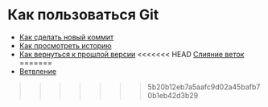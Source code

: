 # Как пользоваться Git
- [Как сделать новый коммит](./commmit_help.md)
- [Как просмотреть историю](./log_help.md)
- [Как вернуться к прошлой версии](./reset_help.md)
<<<<<<< HEAD
[Слияние веток](./merge_help.md)
=======
- [Ветвление](./branch_help.md)
>>>>>>> 5b20b12eb7a5aafc9d02a45bafb70b1eb42d3b29
